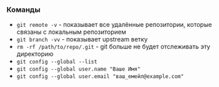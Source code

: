 ### Команды 
- `git remote -v` - показывает все удалённые репозитории, которые связаны с локальным репозиторием 
- `git branch -vv` - показывает upstream ветку
- `rm -rf /path/to/repo/.git` - git больше не будет отслеживать эту директорию 
- `git config --global --list`
- `git config --global user.name "Ваше Имя"`
- `git config --global user.email "ваш_емейл@example.com"`
